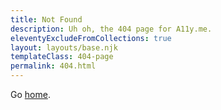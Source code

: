 ```yaml
---
title: Not Found
description: Uh oh, the 404 page for A11y.me.
eleventyExcludeFromCollections: true
layout: layouts/base.njk
templateClass: 404-page
permalink: 404.html
---
```


Go <a href="{{ '/' | url }}">home</a>.
